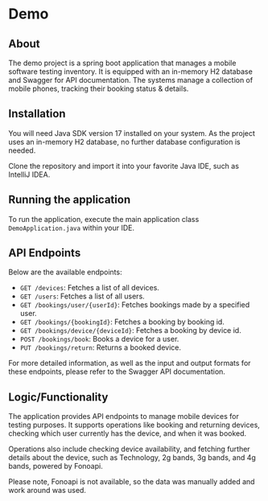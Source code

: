 # Demo

## About

The demo project is a spring boot application that manages a mobile software testing inventory. It is equipped with an in-memory H2 database and Swagger for API documentation. The systems manage a collection of mobile phones, tracking their booking status & details.

## Installation

You will need Java SDK version 17 installed on your system. As the project uses an in-memory H2 database, no further database configuration is needed.

Clone the repository and import it into your favorite Java IDE, such as IntelliJ IDEA.

## Running the application

To run the application, execute the main application class `DemoApplication.java` within your IDE.

## API Endpoints

Below are the available endpoints:

- `GET /devices`: Fetches a list of all devices.
- `GET /users`: Fetches a list of all users.
- `GET /bookings/user/{userId}`: Fetches bookings made by a specified user.
- `GET /bookings/{bookingId}`: Fetches a booking by booking id.
- `GET /bookings/device/{deviceId}`: Fetches a booking by device id.
- `POST /bookings/book`: Books a device for a user.
- `PUT /bookings/return`: Returns a booked device.

For more detailed information, as well as the input and output formats for these endpoints, please refer to the Swagger API documentation.

## Logic/Functionality

The application provides API endpoints to manage mobile devices for testing purposes. It supports operations like booking and returning devices, checking which user currently has the device, and when it was booked.

Operations also include checking device availability, and fetching further details about the device, such as Technology, 2g bands, 3g bands, and 4g bands, powered by Fonoapi.

Please note, Fonoapi is not available, so the data was manually added and work around was used.
